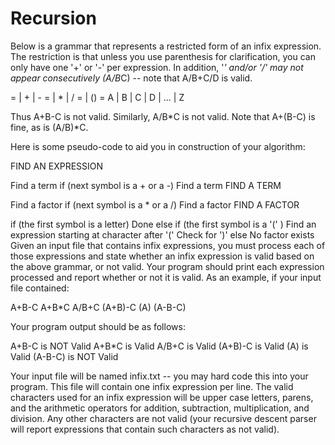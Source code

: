 # Recursion
Below is a grammar that represents a restricted form of an infix expression.  The restriction is that unless you use parenthesis for clarification, you can only have one '+' or '-' per expression.  In addition, '*' and/or '/' may not appear consecutively (A/B*C) -- note that A/B+C/D is valid.

<expression> = <term> | <term>+<term> | <term>-<term>
<term>       = <factor> | <factor>*<factor> | <factor>/<factor>
<factor>     = <letter> | (<expression>)
<letter>     = A | B | C | D | ... | Z

Thus A+B-C is not valid.  Similarly, A/B*C is not valid.  Note that A+(B-C) is fine, as is (A/B)*C.

Here is some pseudo-code to aid you in construction of your algorithm:

FIND AN EXPRESSION

Find a term
if (next symbol is a + or a -)
Find a term
FIND A TERM

Find a factor
if (next symbol is a * or a /)
Find a factor
FIND A FACTOR

if (the first symbol is a letter)
Done
else if (the first symbol is a '(' )
Find an expression starting at character after '('
Check for ')'
else
No factor exists
Given an input file that contains infix expressions, you must process each of those expressions and state whether an infix expression is valid based on the above grammar, or not valid.  Your program should print each expression processed and report whether or not it is valid.  As an example, if your input file contained:

A+B-C
A+B*C
A/B+C
(A+B)-C
(A)
(A-B-C)

Your program output should be as follows:

A+B-C is NOT Valid
A+B*C is Valid
A/B+C is Valid
(A+B)-C is Valid
(A) is Valid
(A-B-C) is NOT Valid

Your input file will be named infix.txt -- you may hard code this into your program.  This file will contain one infix expression per line.  The valid characters used for an infix expression will be upper case letters, parens, and the arithmetic operators for addition, subtraction, multiplication, and division.  Any other characters are not valid (your recursive descent parser will report expressions that contain such characters as not valid).

